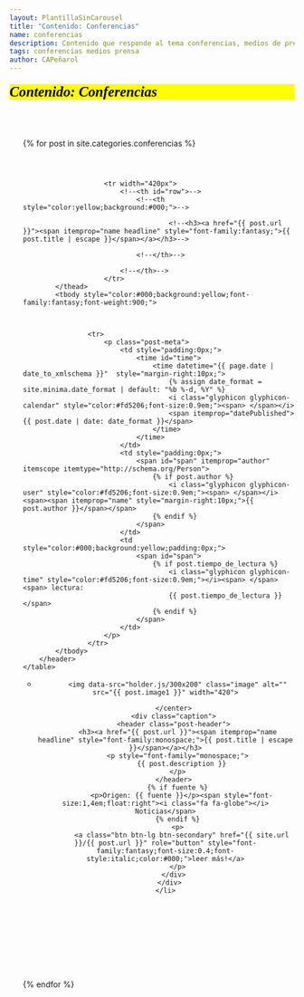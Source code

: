 ```yaml
---
layout: PlantillaSinCarousel
title: "Contenido: Conferencias"
name: conferencias
description: Contenido que responde al tema conferencias, medios de prensa
tags: conferencias medios prensa
author: CAPeñarol
---
```


<h1 style="font-family:fantasy;font-style:italic;color:#000;background:yellow;font-size:1.8em;margin-top:20px;margin-bottom:20px;" class="rounded"> Contenido: Conferencias</h1>
<br>
<br>

<ul>
{% for post in site.categories.conferencias %}
	<table class="table table-bordered table-striped table-responsive">
		<header class="post-header">
			<thead style="color:yellow;background:#000;font-weight:900;">
				
					
						<tr width="420px">
							<!--<th id="row">-->
								<!--<th style="color:yellow;background:#000;">-->
									
										<!--<h3><a href="{{ post.url }}"><span itemprop="name headline" style="font-family:fantasy;">{{ post.title | escape }}</span></a></h3>-->
									
								<!--</th>-->
									
							<!--</th>-->
						</tr>
			</thead>
			<tbody style="color:#000;background:yellow;font-family:fantasy;font-weight:900;">			
   	            
			
				
					<tr>
						<p class="post-meta">
							<td style="padding:0px;">
								<time id="time">
									<time datetime="{{ page.date | date_to_xmlschema }}"  style="margin-right:10px;">
										{% assign date_format = site.minima.date_format | default: "%b %-d, %Y" %}
										<i class="glyphicon glyphicon-calendar" style="color:#fd5206;font-size:0.9em;"><span> </span></i>
										<span itemprop="datePublished">{{ post.date | date: date_format }}</span>
									</time>
								</time>
							</td>
							<td style="padding:0px;">
								<span id="span" itemprop="author" itemscope itemtype="http://schema.org/Person">
									{% if post.author %}
										<i class="glyphicon glyphicon-user" style="color:#fd5206;font-size:0.9em;"><span> </span></i> <span><span itemprop="name" style="margin-right:10px;">{{ post.author }}</span></span>
									{% endif %}
								</span>
							</td>
							<td style="color:#000;background:yellow;padding:0px;">
								<span id="span">
									{% if post.tiempo_de_lectura %}
										<i class="glyphicon glyphicon-time" style="color:#fd5206;font-size:0.9em;"></i><span> </span> <span> lectura:
										{{ post.tiempo_de_lectura }}</span>
									{% endif %}
								</span>
							</td>
						</p>
					</tr>
			</tbody>
        </header>
    </table>


<div class="row-fluid" style="margin-bottom:150px;">

  <ul class="thumbnails">
    <li class="span12">
      <div class="thumbnail">
        <center>
	
	      <img data-src="holder.js/300x200" class="image" alt="" src="{{ post.image1 }}" width="420">
	  
	    </center>
        <div class="caption">
        <header class="post-header">
          <h3><a href="{{ post.url }}"><span itemprop="name headline" style="font-family:monospace;">{{ post.title | escape }}</span></a></h3>
          <p style="font-family="monospace;">
	        {{ post.description }}
          </p>
        </header>
		  {% if fuente %}
			<p>Origen: {{ fuente }}</p><span style="font-size:1,4em;float:right"><i class="fa fa-globe"></i> Noticias</span>
		  {% endif %}
	      <p>
	        <a class="btn btn-lg btn-secondary" href="{{ site.url }}/{{ post.url }}" role="button" style="font-family:fantasy;font-size:0.4;font-style:italic;color:#000;">leer más!</a>
	      </p>
	    </div>
      </div>
    </li>
  </ul>
</div>
{% endfor %}
</ul>
